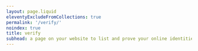 ```yaml
---
layout: page.liquid
eleventyExcludeFromCollections: true
permalink: '/verify/'
noindex: true
title: verify
subhead: a page on your website to list and prove your online identities
---
```


